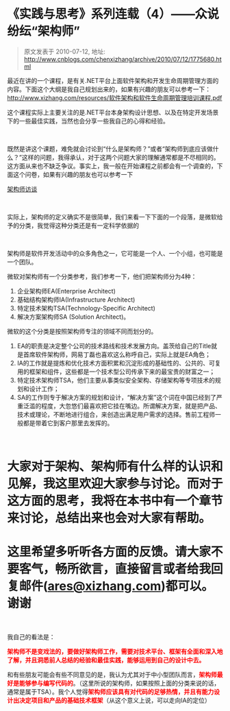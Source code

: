 # 《实践与思考》系列连载（4）&mdash;&mdash;众说纷纭&ldquo;架构师&rdquo; 
> 原文发表于 2010-07-12, 地址: http://www.cnblogs.com/chenxizhang/archive/2010/07/12/1775680.html 


<p>最近在讲的一个课程，是有关.NET平台上面软件架构和开发生命周期管理方面的内容。下面这个大纲是我自己规划出来的，如果有兴趣的朋友可以参考一下：<a href="http://www.xizhang.com/resources/软件架构和软件生命周期管理培训课程.pdf">http://www.xizhang.com/resources/软件架构和软件生命周期管理培训课程.pdf</a> </p> <p>这个课程实际上主要关注的是.NET平台本身架构设计思想、以及在特定开发场景下的一些最佳实践，当然也会分享一些我自己的心得和经验。</p> <p>&nbsp;</p> <p>既然是讲这个课题，难免就会讨论到“什么是架构师？”或者“架构师到底应该做什么？”这样的问题，我得承认，对于这两个问题大家的理解通常都是不尽相同的。这方面从来也不缺乏争议。事实上，我一般在开始课程之前都会有一个调查的，下面这个问卷，如果有兴趣的朋友也可以参考一下</p> <p><a title="架构师访谈" href="http://www.xizhang.com/resources/�ܹ�ʦ��̸.pdf">架构师访谈</a></p> <p>&nbsp;</p> <p>实际上，架构师的定义确实不是很简单，我们来看一下下面的一个段落，是微软给予的分类，我觉得这种分类还是有一定科学依据的</p> <p>&nbsp;</p> <p>架构师是软件开发活动中的众多角色之一，它可能是一个人、一个小组，也可能是一个团队。 <p>微软对架构师有一个分类参考，我们参考一下，他们把架构师分为4种： <ol> <li>企业架构师EA(Enterprise Architect)</li> <li>基础结构架构师IA(Infrastructure Architect)</li> <li>特定技术架构TSA(Technology-Specific Architect)</li> <li>解决方案架构师SA (Solution Architect)。</li></ol> <p>微软的这个分类是按照架构师专注的领域不同而划分的。</p> <ol> <li>EA的职责是决定整个公司的技术路线和技术发展方向。盖茨给自己的Title就是首席软件架构师，网易丁磊也喜欢这么称呼自己，实际上就是EA角色；</li> <li>IA的工作就是提炼和优化技术方面积累和沉淀形成的基础性的、公共的、可复用的框架和组件，这些都是一个技术型公司传承下来的最宝贵的财富之一；</li> <li>特定技术架构师TSA，他们主要从事类似安全架构、存储架构等专项技术的规划和设计工作；</li> <li>SA的工作则专于解决方案的规划和设计，“解决方案”这个词在中国已经到了严重泛滥的程度，大忽悠们最喜欢把它挂在嘴边。所谓解决方案，就是把产品、技术或理论，不断地进行组合，来创造出满足用户需求的选择。售前工程师一般都是带着它到客户那里去发挥的。</li></ol> <p>&nbsp;</p> <h1>大家对于架构、架构师有什么样的认识和见解，我这里欢迎大家参与讨论。而对于这方面的思考，我将在本书中有一个章节来讨论，总结出来也会对大家有帮助。</h1> <h1>这里希望多听听各方面的反馈。请大家不要客气，畅所欲言，直接留言或者给我回复邮件(<a href="mailto:ares@xizhang.com">ares@xizhang.com</a>)都可以。谢谢</h1> <p>&nbsp;</p> <p>我自己的看法是：</p> <p><strong><font color="#ff0000">架构师不是变戏法的，要做好架构师工作，需要对技术平台、框架有全面和深入地了解，并且洞悉前人总结的经验和最佳实践，能够运用到自己的设计中去。</font></strong></p> <p>和有些朋友可能会有些不同意见的是，我认为尤其对于中小型团队而言，<font color="#ff0000"><strong>架构师最好是能够参与编写代码的</strong></font>。（这里所说的架构师，如果按照上面的分类来说的话，通常是属于TSA）。我个人觉得<strong><font color="#ff0000">架构师应该具有对代码的足够热情，并且有能力设计出决定项目和产品的基础技术框架</font></strong>（从这个意义上说，可以走向IA的定位）</p>
